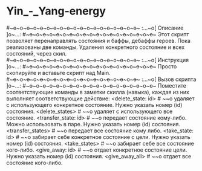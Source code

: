 # Yin_-_Yang-energy

#~~~o~~~o~~~o~~~o~~~o~~~o~~~o~~~o~~~o~~~o~~~o~~~o~~~o~~~o~~~o~~~o~~~o~~~o~~~o~~~
                           :...~o[ Описание ]o~...:
#~~~o~~~o~~~o~~~o~~~o~~~o~~~o~~~o~~~o~~~o~~~o~~~o~~~o~~~o~~~o~~~o~~~o~~~o~~~o~~~
    Этот скрипт позволяет перенаправлять состояния и баффы, дебаффы героев.
    Пока реализованы две команды. Удаления конкретного состояние и всех 
    состояний, через скил.
#~~~o~~~o~~~o~~~o~~~o~~~o~~~o~~~o~~~o~~~o~~~o~~~o~~~o~~~o~~~o~~~o~~~o~~~o~~~o~~~
                          :...~o[ Инструкция ]o~...:
#~~~o~~~o~~~o~~~o~~~o~~~o~~~o~~~o~~~o~~~o~~~o~~~o~~~o~~~o~~~o~~~o~~~o~~~o~~~o~~~
    Просто скопируйте и вставьте скрипт над Main. 
#~~~o~~~o~~~o~~~o~~~o~~~o~~~o~~~o~~~o~~~o~~~o~~~o~~~o~~~o~~~o~~~o~~~o~~~o~~~o~~~
                          :...~o[ Вызов скрипта ]o~...:
#~~~o~~~o~~~o~~~o~~~o~~~o~~~o~~~o~~~o~~~o~~~o~~~o~~~o~~~o~~~o~~~o~~~o~~~o~~~o~~~
    Поместите соответствующие команды в заметки скилла (навыка), каждая из 
    них выполняет соответствующие действие:
    <delete_state: id>	  # ~~o удаляет с использующего конкретное состояние. 
                                        Нужно указать номер (id) состояния.
    <delete_states>		    # ~~o удаляет с использующего все состояние. 
    <transfer_state: id>  # ~~o передает состояние кому-либо. Можно использовать
                                в паре. Нужно указать номер (id) состояния.
    <transfer_states>     # ~~o передает все состояние кому либо.
    <take_state: id>      # ~~o забирает себе конкретное состояние с цели.
                                        Нужно указать номер (id) состояния.
    <take_states>         # ~~o забирает себе все состояние кого-либо.
    <give_away: id>       # ~~o отдает конкретное состояние цели.
                                        Нужно указать номер (id) состояния.
    <give_away_all>       # ~~o отдает все состояние кого-либо.
